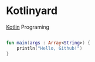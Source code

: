 # Kotlinyard

[Kotlin](https://kotlinlang.org/) Programing


```kotlin

fun main(args : Array<String>) {
    println("Hello, Github!")
}

```
